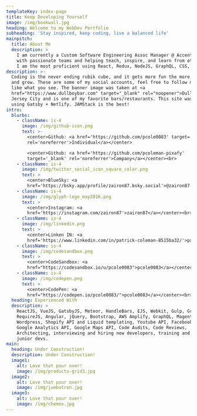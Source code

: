 ```yaml
---
templateKey: index-page
title: Keep Developing Yourself
image: /img/bookwall.jpg
heading: Welcome to my WebDev Portfolio
subheading: 'Stay inspired, keep coding, live a balanced life'
mainpitch:
  title: About Me
  description: >
    I am currently a Custom Software Engineering Assoc Manager @ Accenture. I am a Shopify ecommerce expert with 10 years building and updating sites for clients and over 15 years in the ecom space in general. I really enjoy what I do and love to learn new things every day. But what I enjoy most is working
    with passionate teams and helping teach, inspire, and learn from other devs.
    I am the most proficient using React, Redux, NodeJS, GraphQL, CSS, SASS/SCSS, Liquid, Shopify's headless setup with Hydrogen and Oxygen.
description: >-
  Coding is the never ending rubik cube, and it gets more fun the more you learn
  and grow. These are some of my social accounts, feel free to follow me if you
  like what you see. The banner image was taken at <a
  href="https://www.dullboybar.com" target="_blank" rel="noopener">Dullboy</a>
  Jersey City and is one of my favorite bars/restaurants. This site was build
  using Gatsby + Netlify. JAMStack is the best!
intro:
  blurbs:
    - className: is-4
      image: /img/github-icon.png
      text: >-
        <center>Github: <a href='https://github.com/pcole0083' target='_blank'
        rel='noreferrer'>Individual</a></center>

        <center>Github: <a href='https://github.com/pcoleman-pixafy'
        target='_blank' rel='noreferrer'>Company</a></center><br>
    - className: is-4
      image: /img/twitter_social_icon_square_color.png
      text: >
        <center>BlueSky: <a
        href='https://bsky.app/profile/zairon87.bsky.social'>@zairon87.bsky.social</a></center><br>
    - className: is-4
      image: /img/glyph-logo_may2016.png
      text: >
        <center>Instagram: <a
        href='https://instagram.com/zairon87'>zairon87</a></center><br>
    - className: is-4
      image: /img/linkedin.png
      text: >
        <center>Linken IN: <a
        href='https://www.linkedin.com/in/patrick-coleman-8515ba32/'>patrick-coleman</a></center><br>
    - className: is-4
      image: /img/codesandbox.png
      text: >
        <center>CodeSandbox: <a
        href="https://codesandbox.io/u/pcole0083">pcole0083</a></center><br>
    - className: is-4
      image: /img/codepen.png
      text: >
        <center>CodePen: <a
        href="https://codepen.io/pcole0083/">pcole0083</a></center><br>
  heading: Experienced With
  description: >
    ReactJS, VueJS, GatsbyJS, Meteor, HandleBars, EJS, Webkit, Gulp, Grunt,
    RequireJS, Angular, jQuery, Bootstrap, AWS Amplify, GraphQL, Magento,
    Wordpress, Shopify API and Liquid templating, Youtube API, Facebook API,
    Google Analytics API, Google Maps API, Code Audits, Code Reviews,
    Architecting, interviewing and hiring new developers, training and mentoring
    junior devs.
main:
  heading: Under Construction!
  description: Under Construction!
  image1:
    alt: Love that pour over!
    image: /img/products-grid3.jpg
  image2:
    alt: Love that pour over!
    image: /img/jumbotron.jpg
  image3:
    alt: Love that pour over!
    image: /img/chemex.jpg
---
```


